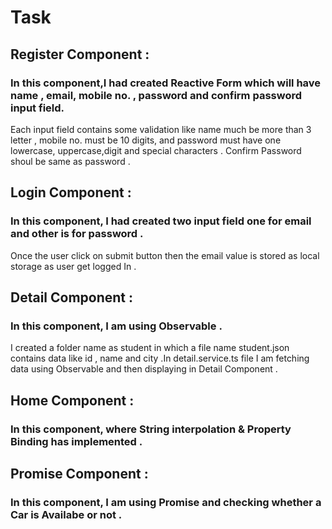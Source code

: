 # Task 

## Register Component : 
### In this component,I had created Reactive Form which will have name , email, mobile no. , password and confirm password input field. 
Each input field contains some validation like name much be more than 3 letter , mobile no. must be 10 digits, and password must have one lowercase,
uppercase,digit and special characters . Confirm Password shoul be same as password .

## Login Component : 
### In this component, I had created two input field one for email and other is for password . 
Once the user click on submit button then the email value is stored as local storage as user get logged In .


## Detail Component : 
### In this component, I am using Observable . 
I created a folder name as student in which a file name student.json contains data 
like id , name and city .In detail.service.ts file I am fetching data using Observable and then displaying in Detail Component .

## Home Component : 
### In this component, where String interpolation & Property Binding has implemented .

## Promise Component : 
### In this component, I am using Promise and checking whether a Car is Availabe or not .


